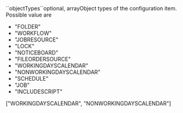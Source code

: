 <tr><td>``objectTypes``</td><td>optional, array</td><td>Object types of the configuration item. Possible value are 
<ul><li>"FOLDER"</li>
    <li>"WORKFLOW"</li>
    <li>"JOBRESOURCE"</li>
    <li>"LOCK"</li>
    <li>"NOTICEBOARD"</li>
    <li>"FILEORDERSOURCE"</li>
    <li>"WORKINGDAYSCALENDAR"</li>
    <li>"NONWORKINGDAYSCALENDAR"</li>
    <li>"SCHEDULE"</li>
    <li>"JOB"</li>
    <li>"INCLUDESCRIPT"</li>
    </ul>
</td><td>["WORKINGDAYSCALENDAR", "NONWORKINGDAYSCALENDAR"]</td><td></td></tr>
